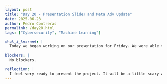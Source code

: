 ```yaml
---
layout: post
title: "Day 20 - Presentation Slides and Meta Adv Update"
date: 2025-06-23
author: Pedro Contreras
permalink: /day20.html
tags: ["Cybersecurity", "Machine Learning"]

what_i_learned: |
  Today we began working on our presentation for Friday. We were able to assign slides to each person and have a discussion on how our presentation will flow. As far as the Meta-Adv model, I was able to try and improve my accuracy trying to change th learning rate from cosine decay to a constant learning rate, as it is in the baseline. I also kept the attacks to the attacks that are in the baseline. So far, the results are better all across, but its still lower than what I need them to be. The current model is perhaps the beginning of the final model and we'll see where eles I can improve upon from here. 
  
blockers: |
  No blockers.
  
reflection: |
  I feel very ready to present the project. It will be a little scary at first especially infront of a lot of people, but I am glad we have this weekto prepare. Also, with the critique I got from my Professor mentor and the High School counselor, I feel like I am more prepared and I took that into consideration when working on my slides. With my current Mmodel, I took some critcism from my grad student mentor and applied them to the model and really hoping the results are better. The low accuracy is a little annoying but I am glad it is a problem that I have to work around myself to see where I can improve upon. 
---
```

